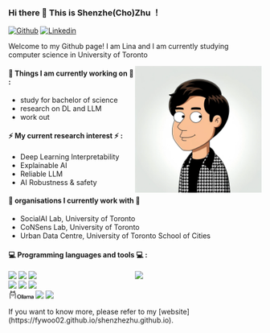 ### Hi there 👋 This is Shenzhe(Cho)Zhu ！
 
 
[![Github](https://img.shields.io/badge/-Github-000?style=flat&logo=Github&logoColor=white)](https://github.com/FywOo02)
[![Linkedin](https://img.shields.io/badge/-LinkedIn-blue?style=flat&logo=Linkedin&logoColor=white)](https://www.linkedin.com/in/shenzhezhu0531/)
 
Welcome to my Github page! I am Lina and I am currently studying computer science in University of Toronto
 
<img align="right" alt="img" src="https://github.com/FywOo02/FywOo02/blob/main/c93a360f-1e7b-4ad7-8d79-808c41c81a1b.webp" width="50%" height="auto" />
 
 
#### 🌱 Things I am currently working on 🌱 : 
- study for bachelor of science 
- research on DL and LLM
- work out
 
#### ⚡ My current research interest ⚡ : 
- Deep Learning Interpretability
- Explainable AI
- Reliable LLM
- AI Robustness & safety

#### 🌻 organisations I currently work with 🌻
- SocialAI Lab, University of Toronto
- CoNSens Lab, University of Toronto
- Urban Data Centre, University of Toronto School of Cities
  

#### :computer: Programming languages and tools :computer: : 
<p>
<img width="50%" align="right" src="https://github-readme-stats.vercel.app/api?username=ShenzheZhu&show_icons=true&hide_border=true" />
<code><img width="10%" src="https://www.vectorlogo.zone/logos/python/python-ar21.svg"></code>
<code><img width="10%" src="https://www.vectorlogo.zone/logos/tensorflow/tensorflow-ar21.svg"></code>
<code><img width="10%" src="https://www.vectorlogo.zone/logos/pytorch/pytorch-ar21.svg"></code>
<br />
<code><img width="10%" src="https://www.vectorlogo.zone/logos/google_cloud/google_cloud-ar21.svg"></code>
<code><img width="10%" src="https://www.vectorlogo.zone/logos/amazon_aws/amazon_aws-ar21.svg"></code>
<code><img width="10%" src="https://www.vectorlogo.zone/logos/microsoft_azure/microsoft_azure-ar21.svg"></code>
<br />
<code><img width="10%" src="https://github.com/cncf/landscape/blob/master/hosted_logos/ollama.svg"></code>
<code><img width="10%" src="https://github.com/gilbarbara/logos/blob/main/logos/hugging-face.svg"></code>
<code><img width="10%" src="https://github.com/gilbarbara/logos/blob/main/logos/google-gemini.svg"></code>
</p>
If you want to know more, please refer to my [website](https://fywoo02.github.io/shenzhezhu.github.io).

